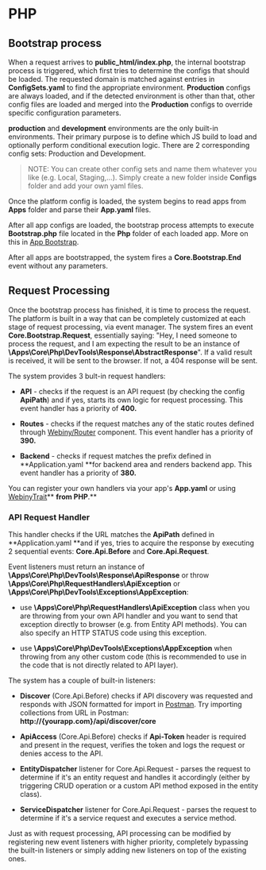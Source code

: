 # PHP

## Bootstrap process

When a request arrives to **public\_html\/index.php**, the internal bootstrap process is triggered, which first tries to determine the configs that should be loaded. The requested domain is matched against entries in **ConfigSets.yaml** to find the appropriate environment. **Production** configs are always loaded, and if the detected environment is other than that, other config files are loaded and merged into the **Production** configs to override specific configuration parameters.

**production** and **development** environments are the only built-in environments. Their primary purpose is to define which JS build to load and optionally perform conditional execution logic. There are 2 corresponding config sets: Production and Development.

> NOTE: You can create other config sets and name them whatever you like \(e.g. Local, Staging,...\). Simply create a new folder inside **Configs** folder and add your own yaml files.

Once the platform config is loaded, the system begins to read apps from **Apps** folder and parse their **App.yaml** files.

After all app configs are loaded, the bootstrap process attempts to execute **Bootstrap.php** file located in the **Php** folder of each loaded app. More on this in [App Bootstrap](/app-bootstrap.md).

After all apps are bootstrapped, the system fires a **Core.Bootstrap.End** event without any parameters.

## Request Processing

Once the bootstrap process has finished, it is time to process the request. The platform is built in a way that can be completely customized at each stage of request processing, via event manager. The system fires an event **Core.Bootstrap.Request**, essentially saying: "Hey, I need someone to process the request, and I am expecting the result to be an instance of **\Apps\Core\Php\DevTools\Response\AbstractResponse**". If a valid result is received, it will be sent to the browser. If not, a 404 response will be sent.

The system provides 3 bult-in request handlers:

* **API** - checks if the request is an API request \(by checking the config **ApiPath**\) and if yes, starts its own logic for request processing. This event handler has a priority of **400.**

* **Routes** - checks if the request matches any of the static routes defined through [Webiny\/Router](https://github.com/Webiny/Router) component. This event handler has a priority of **390.**

* **Backend** - checks if request matches the prefix defined in **Application.yaml **for backend area and renders backend app. This event handler has a priority of **380.**


You can register your own handlers via your app's **App.yaml** or using [WebinyTrait](/devtoolstrait.md)** **from PHP**.**

### API Request Handler

This handler checks if the URL matches the **ApiPath** defined in **Application.yaml **and if yes, tries to acquire the response by executing 2 sequential events: **Core.Api.Before** and **Core.Api.Request**.

Event listeners must return an instance of **\Apps\Core\Php\DevTools\Response\ApiResponse** or throw **\Apps\Core\Php\RequestHandlers\ApiException** or **\Apps\Core\Php\DevTools\Exceptions\AppException**:

* use **\Apps\Core\Php\RequestHandlers\ApiException** class when you are throwing from your own API handler and you want to send that exception directly to browser \(e.g. from Entity API methods\). You can also specify an HTTP STATUS code using this exception.

* use **\Apps\Core\Php\DevTools\Exceptions\AppException** when throwing from any other custom code \(this is recommended to use in the code that is not directly related to API layer\).


The system has a couple of built-in listeners:

* **Discover** \(Core.Api.Before\) checks if API discovery was requested and responds with JSON formatted for import in [Postman](https://www.getpostman.com/). Try importing collections from URL in Postman: **http:\/\/{yourapp.com}\/api\/discover\/core**


* **ApiAccess** \(Core.Api.Before\) checks if **Api-Token** header is required and present in the request, verifies the token and logs the request or denies access to the API.

* **EntityDispatcher** listener for Core.Api.Request - parses the request to determine if it's an entity request and handles it accordingly \(either by triggering CRUD operation or a custom API method exposed in the entity class\).
* **ServiceDispatcher** listener for Core.Api.Request - parses the request to determine if it's a service request and executes a service method.

Just as with request processing, API processing can be modified by registering new event listeners with higher priority, completely bypassing the built-in listeners or simply adding new listeners on top of the existing ones.



